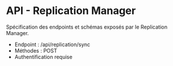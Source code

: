 # API - Replication Manager

Spécification des endpoints et schémas exposés par le Replication Manager.

- Endpoint : /api/replication/sync
- Méthodes : POST
- Authentification requise

